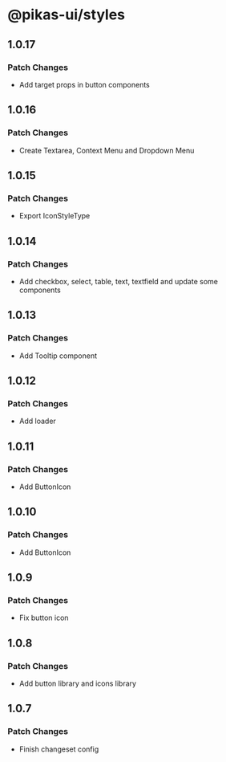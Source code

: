 # @pikas-ui/styles

## 1.0.17

### Patch Changes

- Add target props in button components

## 1.0.16

### Patch Changes

- Create Textarea, Context Menu and Dropdown Menu

## 1.0.15

### Patch Changes

- Export IconStyleType

## 1.0.14

### Patch Changes

- Add checkbox, select, table, text, textfield and update some components

## 1.0.13

### Patch Changes

- Add Tooltip component

## 1.0.12

### Patch Changes

- Add loader

## 1.0.11

### Patch Changes

- Add ButtonIcon

## 1.0.10

### Patch Changes

- Add ButtonIcon

## 1.0.9

### Patch Changes

- Fix button icon

## 1.0.8

### Patch Changes

- Add button library and icons library

## 1.0.7

### Patch Changes

- Finish changeset config
